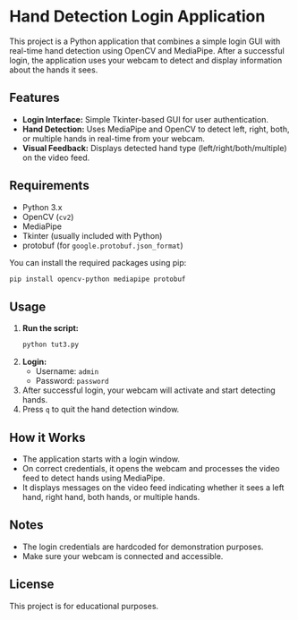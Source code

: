 # Hand Detection Login Application

This project is a Python application that combines a simple login GUI with real-time hand detection using OpenCV and MediaPipe. After a successful login, the application uses your webcam to detect and display information about the hands it sees.

## Features
- **Login Interface:** Simple Tkinter-based GUI for user authentication.
- **Hand Detection:** Uses MediaPipe and OpenCV to detect left, right, both, or multiple hands in real-time from your webcam.
- **Visual Feedback:** Displays detected hand type (left/right/both/multiple) on the video feed.

## Requirements
- Python 3.x
- OpenCV (`cv2`)
- MediaPipe
- Tkinter (usually included with Python)
- protobuf (for `google.protobuf.json_format`)

You can install the required packages using pip:
```bash
pip install opencv-python mediapipe protobuf
```

## Usage
1. **Run the script:**
   ```bash
   python tut3.py
   ```
2. **Login:**
   - Username: `admin`
   - Password: `password`
3. After successful login, your webcam will activate and start detecting hands.
4. Press `q` to quit the hand detection window.

## How it Works
- The application starts with a login window.
- On correct credentials, it opens the webcam and processes the video feed to detect hands using MediaPipe.
- It displays messages on the video feed indicating whether it sees a left hand, right hand, both hands, or multiple hands.

## Notes
- The login credentials are hardcoded for demonstration purposes.
- Make sure your webcam is connected and accessible.

## License
This project is for educational purposes. 
